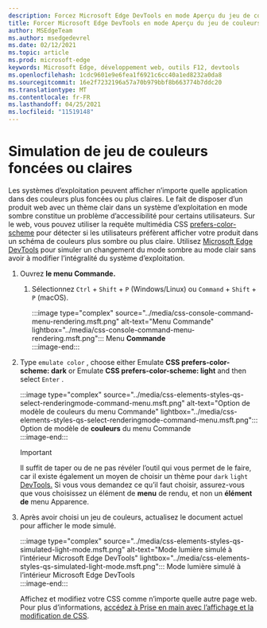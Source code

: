 ```yaml
---
description: Forcez Microsoft Edge DevTools en mode Aperçu du jeu de couleurs.
title: Forcer Microsoft Edge DevTools en mode Aperçu du jeu de couleurs (CSS Prefers Color Scheme)
author: MSEdgeTeam
ms.author: msedgedevrel
ms.date: 02/12/2021
ms.topic: article
ms.prod: microsoft-edge
keywords: Microsoft Edge, développement web, outils F12, devtools
ms.openlocfilehash: 1cdc9601e9e6fea1f6921c6cc40a1ed8232a0da8
ms.sourcegitcommit: 16e2f7232196a57a70b979bbf8b663774b7ddc20
ms.translationtype: MT
ms.contentlocale: fr-FR
ms.lasthandoff: 04/25/2021
ms.locfileid: "11519148"
---
```

# <a name="dark-or-light-color-scheme-simulation"></a>Simulation de jeu de couleurs foncées ou claires  

Les systèmes d’exploitation peuvent afficher n’importe quelle application dans des couleurs plus foncées ou plus claires.  Le fait de disposer d’un produit web avec un thème clair dans un système d’exploitation en mode sombre constitue un problème d’accessibilité pour certains utilisateurs.  Sur le web, vous pouvez utiliser la requête multimédia CSS [prefers-color-scheme][MDNPrefersColorScheme] pour détecter si les utilisateurs préfèrent afficher votre produit dans un schéma de couleurs plus sombre ou plus claire.  Utilisez [Microsoft Edge DevTools][DevtoolsIndex] pour simuler un changement du mode sombre au mode clair sans avoir à modifier l’intégralité du système d’exploitation.  

1.  Ouvrez **le menu Commande.**  
    1.  Sélectionnez `Ctrl` + `Shift` + `P` \(Windows/Linux\) ou `Command` + `Shift` + `P` \(macOS\).  
        
        :::image type="complex" source="../media/css-console-command-menu-rendering.msft.png" alt-text="Menu Commande" lightbox="../media/css-console-command-menu-rendering.msft.png":::
           Menu **Commande**  
        :::image-end:::  
        
1.  Type `emulate color` , choose either Emulate **CSS prefers-color-scheme: dark** or Emulate **CSS prefers-color-scheme: light** and then select `Enter` .  
    
    :::image type="complex" source="../media/css-elements-styles-qs-select-renderingmode-command-menu.msft.png" alt-text="Option de modèle de couleurs du menu Commande" lightbox="../media/css-elements-styles-qs-select-renderingmode-command-menu.msft.png":::
       Option de modèle de **couleurs** du menu Commande  
    :::image-end:::  
    
    > [!IMPORTANT]
    > Il suffit de taper ou de ne pas révéler l’outil qui vous permet de le faire, car il existe également un moyen de choisir un thème pour `dark` `light` [DevTools.][DevtoolsCustomizeDarkTheme]  Si vous vous demandez ce qu’il faut choisir, assurez-vous que vous choisissez un élément de **menu** de rendu, et non un **élément de** menu Apparence.  

1.  Après avoir choisi un jeu de couleurs, actualisez le document actuel pour afficher le mode simulé.  
    
    :::image type="complex" source="../media/css-elements-styles-qs-simulated-light-mode.msft.png" alt-text="Mode lumière simulé à l’intérieur Microsoft Edge DevTools" lightbox="../media/css-elements-styles-qs-simulated-light-mode.msft.png":::
       Mode lumière simulé à l’intérieur Microsoft Edge DevTools  
    :::image-end:::  
    
    Affichez et modifiez votre CSS comme n’importe quelle autre page web.  Pour plus d’informations, [accédez à Prise en main avec l’affichage et la modification de CSS][DevtoolsCssIndex].  

<!-- links -->  

[DevtoolsIndex]: ../index.md "Microsoft Edge outils de développement (Chromium) | Documents Microsoft"  
[DevtoolsCustomizeDarkTheme]: ../customize/dark-theme.md "Activer le thème foncé dans Microsoft Edge devTools | Documents Microsoft"
[DevtoolsCssIndex]: ../css/index.md "Prise en main Avec l’affichage et la modification des | Documents Microsoft"  

[MDNPrefersColorScheme]: https://developer.mozilla.org/docs/Web/CSS/@media/prefers-color-scheme "prefers-color-scheme | MDN"  
